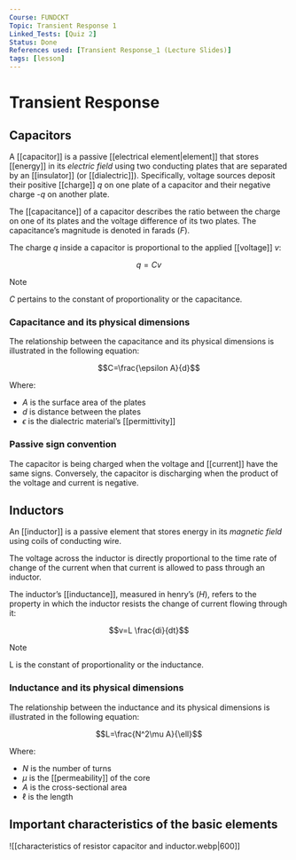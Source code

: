 ```yaml
---
Course: FUNDCKT
Topic: Transient Response 1
Linked_Tests: [Quiz 2]
Status: Done
References used: [Transient Response_1 (Lecture Slides)]
tags: [lesson]
---
```


# Transient Response

## Capacitors

A [[capacitor]] is a passive [[electrical element|element]] that stores [[energy]] in its *electric field* using two conducting plates that are separated by an [[insulator]] (or [[dialectric]]). Specifically, voltage sources deposit their positive [[charge]] $q$ on one plate of a capacitor and their negative charge -$q$ on another plate.

The [[capacitance]] of a capacitor describes the ratio between the charge on one of its plates and the voltage difference of its two plates. The capacitance’s magnitude is denoted in farads ($F$).

The charge $q$ inside a capacitor is proportional to the applied [[voltage]] $v$:

$$q=Cv$$

> [!NOTE]
> $C$ pertains to the constant of proportionality or the capacitance.

### Capacitance and its physical dimensions

The relationship between the capacitance and its physical dimensions is illustrated in the following equation:

$$C=\frac{\epsilon A}{d}$$

Where:

- $A$ is the surface area of the plates
- $d$ is distance between the plates
- $\epsilon$ is the dialectric material’s [[permittivity]]

### Passive sign convention

The capacitor is being charged when the voltage and [[current]] have the same signs. Conversely, the capacitor is discharging when the product of the voltage and current is negative.

## Inductors

An [[inductor]] is a passive element that stores energy in its *magnetic field* using coils of conducting wire.

The voltage across the inductor is directly proportional to the time rate of change of the current when that current is allowed to pass through an inductor.

The inductor’s [[inductance]], measured in henry’s ($H$), refers to the property in which the inductor resists the change of current flowing through it:

$$v=L \frac{di}{dt}$$

> [!NOTE]
> L is the constant of proportionality or the inductance.

### Inductance and its physical dimensions

The relationship between the inductance and its physical dimensions is illustrated in the following equation:

$$L=\frac{N^2\mu A}{\ell}$$

Where:

- $N$ is the number of turns
- $\mu$ is the [[permeability]] of the core
- $A$ is the cross-sectional area
- $\ell$ is the length

## Important characteristics of the basic elements

![[characteristics of resistor capacitor and inductor.webp|600]]
